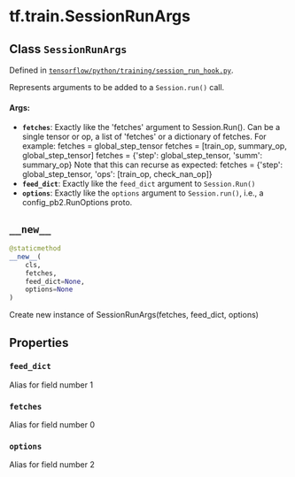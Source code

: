 <div itemscope itemtype="http://developers.google.com/ReferenceObject">
<meta itemprop="name" content="tf.train.SessionRunArgs" />
<meta itemprop="path" content="Stable" />
<meta itemprop="property" content="feed_dict"/>
<meta itemprop="property" content="fetches"/>
<meta itemprop="property" content="options"/>
<meta itemprop="property" content="__new__"/>
</div>

# tf.train.SessionRunArgs

## Class `SessionRunArgs`





Defined in [`tensorflow/python/training/session_run_hook.py`](https://www.tensorflow.org/code/tensorflow/python/training/session_run_hook.py).

Represents arguments to be added to a `Session.run()` call.

#### Args:

* <b>`fetches`</b>: Exactly like the 'fetches' argument to Session.Run().
    Can be a single tensor or op, a list of 'fetches' or a dictionary
    of fetches.  For example:
      fetches = global_step_tensor
      fetches = [train_op, summary_op, global_step_tensor]
      fetches = {'step': global_step_tensor, 'summ': summary_op}
    Note that this can recurse as expected:
      fetches = {'step': global_step_tensor,
                 'ops': [train_op, check_nan_op]}
* <b>`feed_dict`</b>: Exactly like the `feed_dict` argument to `Session.Run()`
* <b>`options`</b>: Exactly like the `options` argument to `Session.run()`, i.e., a
    config_pb2.RunOptions proto.

<h2 id="__new__"><code>__new__</code></h2>

``` python
@staticmethod
__new__(
    cls,
    fetches,
    feed_dict=None,
    options=None
)
```

Create new instance of SessionRunArgs(fetches, feed_dict, options)



## Properties

<h3 id="feed_dict"><code>feed_dict</code></h3>

Alias for field number 1

<h3 id="fetches"><code>fetches</code></h3>

Alias for field number 0

<h3 id="options"><code>options</code></h3>

Alias for field number 2



